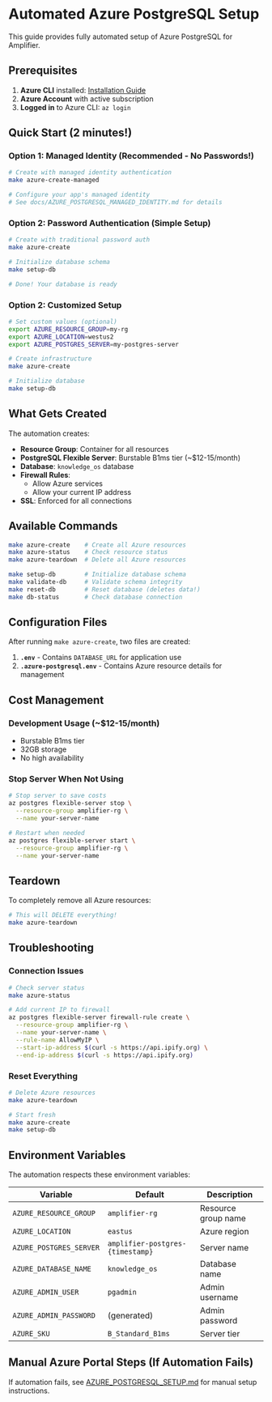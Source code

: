 # Automated Azure PostgreSQL Setup

This guide provides fully automated setup of Azure PostgreSQL for Amplifier.

## Prerequisites

1. **Azure CLI** installed: [Installation Guide](https://docs.microsoft.com/en-us/cli/azure/install-azure-cli)
2. **Azure Account** with active subscription
3. **Logged in** to Azure CLI: `az login`

## Quick Start (2 minutes!)

### Option 1: Managed Identity (Recommended - No Passwords!)

```bash
# Create with managed identity authentication
make azure-create-managed

# Configure your app's managed identity
# See docs/AZURE_POSTGRESQL_MANAGED_IDENTITY.md for details
```

### Option 2: Password Authentication (Simple Setup)

```bash
# Create with traditional password auth
make azure-create

# Initialize database schema
make setup-db

# Done! Your database is ready
```

### Option 2: Customized Setup

```bash
# Set custom values (optional)
export AZURE_RESOURCE_GROUP=my-rg
export AZURE_LOCATION=westus2
export AZURE_POSTGRES_SERVER=my-postgres-server

# Create infrastructure
make azure-create

# Initialize database
make setup-db
```

## What Gets Created

The automation creates:
- **Resource Group**: Container for all resources
- **PostgreSQL Flexible Server**: Burstable B1ms tier (~$12-15/month)
- **Database**: `knowledge_os` database
- **Firewall Rules**: 
  - Allow Azure services
  - Allow your current IP address
- **SSL**: Enforced for all connections

## Available Commands

```bash
make azure-create    # Create all Azure resources
make azure-status    # Check resource status
make azure-teardown  # Delete all Azure resources

make setup-db        # Initialize database schema
make validate-db     # Validate schema integrity
make reset-db        # Reset database (deletes data!)
make db-status       # Check database connection
```

## Configuration Files

After running `make azure-create`, two files are created:

1. **`.env`** - Contains `DATABASE_URL` for application use
2. **`.azure-postgresql.env`** - Contains Azure resource details for management

## Cost Management

### Development Usage (~$12-15/month)
- Burstable B1ms tier
- 32GB storage
- No high availability

### Stop Server When Not Using
```bash
# Stop server to save costs
az postgres flexible-server stop \
  --resource-group amplifier-rg \
  --name your-server-name

# Restart when needed
az postgres flexible-server start \
  --resource-group amplifier-rg \
  --name your-server-name
```

## Teardown

To completely remove all Azure resources:

```bash
# This will DELETE everything!
make azure-teardown
```

## Troubleshooting

### Connection Issues
```bash
# Check server status
make azure-status

# Add current IP to firewall
az postgres flexible-server firewall-rule create \
  --resource-group amplifier-rg \
  --name your-server-name \
  --rule-name AllowMyIP \
  --start-ip-address $(curl -s https://api.ipify.org) \
  --end-ip-address $(curl -s https://api.ipify.org)
```

### Reset Everything
```bash
# Delete Azure resources
make azure-teardown

# Start fresh
make azure-create
make setup-db
```

## Environment Variables

The automation respects these environment variables:

| Variable | Default | Description |
|----------|---------|-------------|
| `AZURE_RESOURCE_GROUP` | `amplifier-rg` | Resource group name |
| `AZURE_LOCATION` | `eastus` | Azure region |
| `AZURE_POSTGRES_SERVER` | `amplifier-postgres-{timestamp}` | Server name |
| `AZURE_DATABASE_NAME` | `knowledge_os` | Database name |
| `AZURE_ADMIN_USER` | `pgadmin` | Admin username |
| `AZURE_ADMIN_PASSWORD` | (generated) | Admin password |
| `AZURE_SKU` | `B_Standard_B1ms` | Server tier |

## Manual Azure Portal Steps (If Automation Fails)

If automation fails, see [AZURE_POSTGRESQL_SETUP.md](AZURE_POSTGRESQL_SETUP.md) for manual setup instructions.